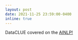```yaml
---
layout: post
date: 2021-11-25 23:59:00-0400
inline: true
---
```


DataCLUE covered on the <a href="https://mp.weixin.qq.com/s?__biz=MjM5ODkzMzMwMQ==&tempkey=MTE0MV9DYkUwSHVueWxmYnl5bGhRd09HWjVfcF9pRHl5eHJBajF4UkxxeHFqQXB1bnZwcmtqZHRBRVlxbVk4OWZiR3h5enRGV0t1VXlBZ2ZKOElzRmVsLXJyYWpLeks3d3ZnanQ3RlcyWXo0QzR0dUZoZGFraVRrWGRIX1J5UUY4X0I3OXJnWXFybFBTQ2toNFI0cUFJaHdfcmFRd0FmQlEtSG0tVUg4U05Bfn4%3D&chksm=3ecdd65709ba5f41c39e1fe9b7685cb5469ef77dbebfdfac1ef6b485d584f07b0a4d42aa984d&mpshare=1&scene=1&srcid=1125J0BXFzqTh0OC2LkdUDdw&sharer_sharetime=1637833451716&sharer_shareid=db2bd295f7275ab623119e7915ebcd3a#wechat_redirect">AINLP!